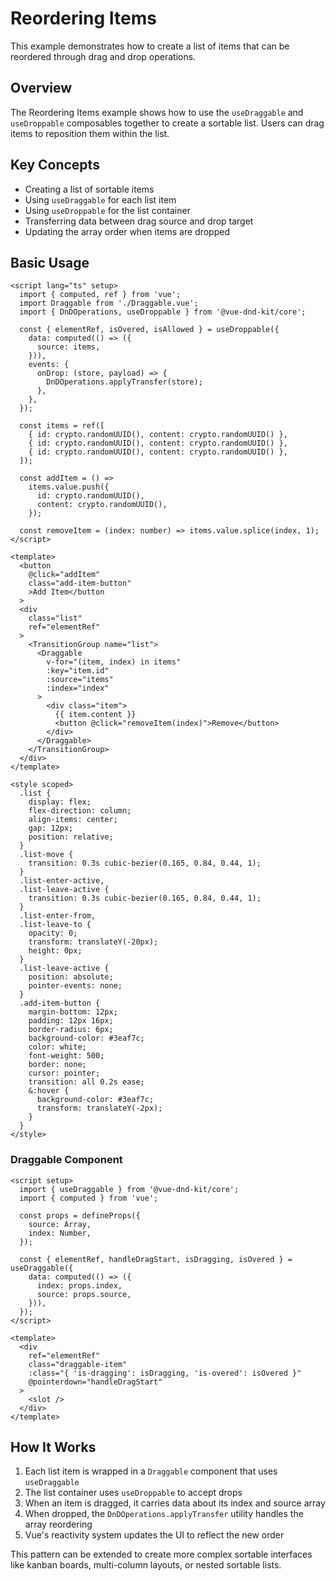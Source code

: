 <script setup>
import List from '@examples/ReorderingItems/List.vue';
</script>

# Reordering Items

This example demonstrates how to create a list of items that can be reordered through drag and drop operations.

## Overview

The Reordering Items example shows how to use the `useDraggable` and `useDroppable` composables together to create a sortable list. Users can drag items to reposition them within the list.

<List/>

## Key Concepts

- Creating a list of sortable items
- Using `useDraggable` for each list item
- Using `useDroppable` for the list container
- Transferring data between drag source and drop target
- Updating the array order when items are dropped

## Basic Usage

```vue
<script lang="ts" setup>
  import { computed, ref } from 'vue';
  import Draggable from './Draggable.vue';
  import { DnDOperations, useDroppable } from '@vue-dnd-kit/core';

  const { elementRef, isOvered, isAllowed } = useDroppable({
    data: computed(() => ({
      source: items,
    })),
    events: {
      onDrop: (store, payload) => {
        DnDOperations.applyTransfer(store);
      },
    },
  });

  const items = ref([
    { id: crypto.randomUUID(), content: crypto.randomUUID() },
    { id: crypto.randomUUID(), content: crypto.randomUUID() },
    { id: crypto.randomUUID(), content: crypto.randomUUID() },
  ]);

  const addItem = () =>
    items.value.push({
      id: crypto.randomUUID(),
      content: crypto.randomUUID(),
    });

  const removeItem = (index: number) => items.value.splice(index, 1);
</script>

<template>
  <button
    @click="addItem"
    class="add-item-button"
    >Add Item</button
  >
  <div
    class="list"
    ref="elementRef"
  >
    <TransitionGroup name="list">
      <Draggable
        v-for="(item, index) in items"
        :key="item.id"
        :source="items"
        :index="index"
      >
        <div class="item">
          {{ item.content }}
          <button @click="removeItem(index)">Remove</button>
        </div>
      </Draggable>
    </TransitionGroup>
  </div>
</template>

<style scoped>
  .list {
    display: flex;
    flex-direction: column;
    align-items: center;
    gap: 12px;
    position: relative;
  }
  .list-move {
    transition: 0.3s cubic-bezier(0.165, 0.84, 0.44, 1);
  }
  .list-enter-active,
  .list-leave-active {
    transition: 0.3s cubic-bezier(0.165, 0.84, 0.44, 1);
  }
  .list-enter-from,
  .list-leave-to {
    opacity: 0;
    transform: translateY(-20px);
    height: 0px;
  }
  .list-leave-active {
    position: absolute;
    pointer-events: none;
  }
  .add-item-button {
    margin-bottom: 12px;
    padding: 12px 16px;
    border-radius: 6px;
    background-color: #3eaf7c;
    color: white;
    font-weight: 500;
    border: none;
    cursor: pointer;
    transition: all 0.2s ease;
    &:hover {
      background-color: #3eaf7c;
      transform: translateY(-2px);
    }
  }
</style>
```

### Draggable Component

```vue
<script setup>
  import { useDraggable } from '@vue-dnd-kit/core';
  import { computed } from 'vue';

  const props = defineProps({
    source: Array,
    index: Number,
  });

  const { elementRef, handleDragStart, isDragging, isOvered } = useDraggable({
    data: computed(() => ({
      index: props.index,
      source: props.source,
    })),
  });
</script>

<template>
  <div
    ref="elementRef"
    class="draggable-item"
    :class="{ 'is-dragging': isDragging, 'is-overed': isOvered }"
    @pointerdown="handleDragStart"
  >
    <slot />
  </div>
</template>
```

## How It Works

1. Each list item is wrapped in a `Draggable` component that uses `useDraggable`
2. The list container uses `useDroppable` to accept drops
3. When an item is dragged, it carries data about its index and source array
4. When dropped, the `DnDOperations.applyTransfer` utility handles the array reordering
5. Vue's reactivity system updates the UI to reflect the new order

This pattern can be extended to create more complex sortable interfaces like kanban boards, multi-column layouts, or nested sortable lists.
